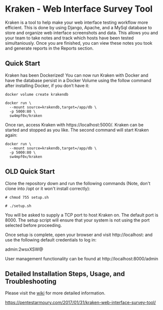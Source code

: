# Kraken - Web Interface Survey Tool
Kraken is a tool to help make your web interface testing workflow more efficient. This is done by using Django, Apache, and a MySql database to store and organize web interface screenshots and data. This allows you and your team to take notes and track which hosts have been tested simultaniously. Once you are finished, you can view these notes you took and generate reports in the Reports section. 

## Quick Start

Kraken has been Dockerized! You can now run Kraken with Docker and have the database persist in a Docker Volume using the follow command after installing Docker, if you don’t have it:

```
docker volume create krakendb

docker run \
  --mount source=krakendb,target=/app/db \
  -p 5000:80 \
  sw4mpf0x/kraken
```
  
Once ran, access Kraken with https://localhost:5000/. Kraken can be started and stopped as you like. The second command will start Kraken again:

```
docker run \
  --mount source=krakendb,target=/app/db \
  -p 5000:80 \
  sw4mpf0x/kraken
```

## OLD Quick Start

Clone the repository down and run the following commands (Note, don't clone into /opt or it won't install correctly):

```# chmod 755 setup.sh```

```# ./setup.sh```

You will be asked to supply a TCP port to host Kraken on. The default port is 8000. The setup script will ensure that your system is not using the port selected before proceeding.

Once setup is complete, open your browser and visit http://localhost:<port> and use the following default credentials to log in:

admin:2wsxXSW@

User management functionality can be found at http://localhost:8000/admin

##  Detailed Installation Steps, Usage, and Troubleshooting

Please visit the [wiki](https://github.com/Sw4mpf0x/Kraken/wiki) for more detailed information. 

https://pentestarmoury.com/2017/01/31/kraken-web-interface-survey-tool/

